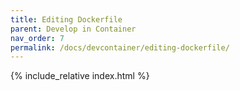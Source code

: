 ```yaml
---
title: Editing Dockerfile
parent: Develop in Container
nav_order: 7
permalink: /docs/devcontainer/editing-dockerfile/
---
```


{% include_relative index.html %}